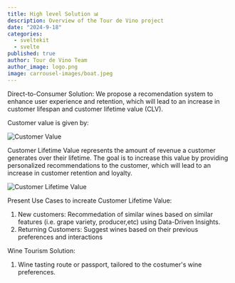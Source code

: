 ```yaml
---
title: High level Solution 📊
description: Overview of the Tour de Vino project
date: "2024-9-18"
categories:
  - sveltekit
  - svelte
published: true
author: Tour de Vino Team
author_image: logo.png
image: carrousel-images/boat.jpeg
---
```


Direct-to-Consumer Solution:
We propose a recomendation system to enhance user experience and retention, which will lead to an increase in customer lifespan and customer lifetime value (CLV).

Customer value is given by:

![Customer Value](customer_lifetime_value.svg)


Customer Lifetime Value represents the amount of revenue a customer generates over their lifetime. The goal is to increase this value by providing personalized recommendations to the customer, which will lead to an increase in customer retention and loyalty.

![Customer Lifetime Value](customer_lifetime_value_2.svg)


Present Use Cases to increate Customer Lifetime Value:
1. New customers: Recommedation of similar wines based on similar features (i.e. grape variety, producer,etc) using Data-Driven Insights.
2. Returning Customers: Suggest wines based on their previous preferences and interactions

Wine Tourism Solution:
1. Wine tasting route or passport, tailored to the costumer's wine preferences.
